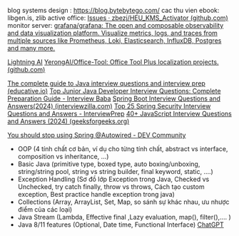 blog systems design : https://blog.bytebytego.com/
cac thu vien ebook: libgen.is, zlib
active office: [Issues · zbezj/HEU_KMS_Activator (github.com)](https://github.com/zbezj/HEU_KMS_Activator/issues)
monitor server: [grafana/grafana: The open and composable observability and data visualization platform. Visualize metrics, logs, and traces from multiple sources like Prometheus, Loki, Elasticsearch, InfluxDB, Postgres and many more.](https://github.com/grafana/grafana)


[Lightning AI](https://lightning.ai/onboarding)
[YerongAI/Office-Tool: Office Tool Plus localization projects. (github.com)](https://github.com/YerongAI/Office-Tool/tree/main)

[The complete guide to Java interview questions and interview prep (educative.io)](https://www.educative.io/blog/top-java-interview-questions)
[Top Junior Java Developer Interview Questions: Complete Preparation Guide - Interview Baba](https://interviewbaba.com/junior-java-developer-interview-questions/)
[Spring Boot Interview Questions and Answers(2024) (interviewzilla.com)](https://interviewzilla.com/java/spring-boot-interview-questions/#:~:text=Spring%20Boot%20Interview%20Questions%3A%20Everything%20You%20Need%20to,and%20why%20are%20they%20used%3F%20...%20More%20items)
[Top 25 Spring Security Interview Questions and Answers - InterviewPrep](https://interviewprep.org/spring-security-interview-questions/)
[40+ JavaScript Interview Questions and Answers (2024) (geeksforgeeks.org)](https://www.geeksforgeeks.org/javascript-interview-questions-and-answers/)

[You should stop using Spring @Autowired - DEV Community](https://dev.to/felixcoutinho/you-should-stop-using-spring-autowired-p8i)


- OOP (4 tính chất cơ bản, ví dụ cho từng tính chất, abstract vs interface, composition vs inheritance, ...)
- Basic Java (primitive type, boxed type, auto boxing/unboxing, string/string pool, string vs string builder, final keyword, static, ....)
- Exception Handling (Sơ đồ lớp Exception trong Java, Checked vs Unchecked, try catch finally, throw vs throws, Cách tạo custom exception, Best practice handle exception trong java)
- Collections (Array, ArrayList, Set, Map, so sánh sự khác nhau, ưu nhược điểm của các loại)
- Java Stream (Lambda, Effective final ,Lazy evaluation, map(), filter(),.... )
- Java 8/11 features (Optional, Date time, Functional Interface)
[ChatGPT](https://chatgpt.com/share/455e9ac4-7aaa-471d-b01c-02cdb14b8a9c)

